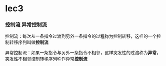 # lec3

### 控制流 异常控制流

控制流：每次从一条指令过渡到另外一条指令的过程称为控制转移，这样的一个控制转移序列叫做**控制流**

异常控制流：如果一条指令与另外一条指令不相邻，这样突发性的过渡称为**异常**，突发性不相邻控制转移序列称作异常**控制流**


